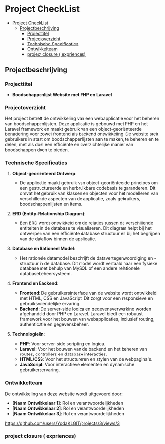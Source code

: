 # Project CheckList

<!--TOC -->

- [Project CheckList](#project-checklist)
  - [Projectbeschrijving](#projectbeschrijving)
    - [Projecttitel](#projecttitel)
    - [Projectoverzicht](#projectoverzicht)
    - [Technische Specificaties](#technische-specificaties)
    - [Ontwikkelteam](#ontwikkelteam)
    - [project closure ( expriences)](#project-closure--expriences)
  
## Projectbeschrijving

### Projecttitel

- **Boodschappenlijst Website met PHP en Laravel**

### Projectoverzicht

Het project betreft de ontwikkeling van een webapplicatie voor het beheren van boodschappenlijsten. Deze applicatie is gebouwd met PHP en het Laravel framework en maakt gebruik van een object-georiënteerde benadering voor zowel frontend als backend ontwikkeling. De website stelt gebruikers in staat om boodschappenlijsten aan te maken, te beheren en te delen, met als doel een efficiënte en overzichtelijke manier van boodschappen doen te bieden.

### Technische Specificaties

1. **Object-georiënteerd Ontwerp**:
   - De applicatie maakt gebruik van object-georiënteerde principes om een gestructureerde en herbruikbare codebasis te garanderen. Dit omvat het gebruik van klassen en objecten voor het modelleren van verschillende aspecten van de applicatie, zoals gebruikers, boodschappenlijsten en items.

2. **ERD (Entity-Relationship Diagram)**:
   - Een ERD wordt ontwikkeld om de relaties tussen de verschillende entiteiten in de database te visualiseren. Dit diagram helpt bij het ontwerpen van een efficiënte database structuur en bij het begrijpen van de dataflow binnen de applicatie.

3. **Database en Rationeel Model**:
   - Het rationele datamodel beschrijft de datavertegenwoordiging en -structuur in de database. Dit model wordt vertaald naar een fysieke database met behulp van MySQL of een andere relationele databasebeheersysteem.

4. **Frontend en Backend**:
   - **Frontend**: De gebruikersinterface van de website wordt ontwikkeld met HTML, CSS en JavaScript. Dit zorgt voor een responsieve en gebruiksvriendelijke ervaring.
   - **Backend**: De server-side logica en gegevensverwerking worden afgehandeld door PHP en Laravel. Laravel biedt een robuust framework voor het bouwen van webapplicaties, inclusief routing, authenticatie en gegevensbeheer.

5. **Technologieën**:
   - **PHP**: Voor server-side scripting en logica.
   - **Laravel**: Voor het bouwen van de backend en het beheren van routes, controllers en database interacties.
   - **HTML/CSS**: Voor het structureren en stylen van de webpagina's.
   - **JavaScript**: Voor interactieve elementen en dynamische gebruikerservaring.

### Ontwikkelteam

De ontwikkeling van deze website wordt uitgevoerd door:

- **[Naam Ontwikkelaar 1]**: Rol en verantwoordelijkheden
- **[Naam Ontwikkelaar 2]**: Rol en verantwoordelijkheden
- **[Naam Ontwikkelaar 3]**: Rol en verantwoordelijkheden

https://github.com/users/YodaKLGIT/projects/3/views/3

### project closure ( expriences)